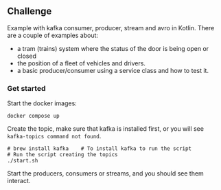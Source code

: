 ## Challenge

Example with kafka consumer, producer, stream and avro in Kotlin.
There are a couple of examples about:
- a tram (trains) system where the status of the door is being open or closed
- the position of a fleet of vehicles and drivers.
- a basic producer/consumer using a service class and how to test it.

### Get started

Start the docker images:

```shell
docker compose up
```

Create the topic, make sure that kafka is installed first, or you will see `kafka-topics command not found`.

```shell
# brew install kafka    # To install kafka to run the script
# Run the script creating the topics
./start.sh
```

Start the producers, consumers or streams, and you should see them interact. 


